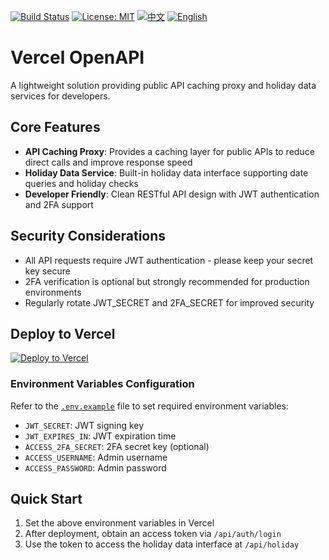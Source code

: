 [![Build Status](https://github.com/DavidKk/vercel-openapi/actions/workflows/coverage.workflow.yml/badge.svg)](https://github.com/DavidKk/vercel-openapi/actions/workflows/coverage.workflow.yml) [![License: MIT](https://img.shields.io/badge/License-MIT-yellow.svg)](https://opensource.org/licenses/MIT) [![中文](https://img.shields.io/badge/%E6%96%87%E6%A1%A3-%E4%B8%AD%E6%96%87-green?style=flat-square&logo=docs)](https://github.com/DavidKk/vercel-openapi/blob/main/README.zh-CN.md) [![English](https://img.shields.io/badge/docs-English-green?style=flat-square&logo=docs)](https://github.com/DavidKk/vercel-openapi/blob/main/README.md)

# Vercel OpenAPI

A lightweight solution providing public API caching proxy and holiday data services for developers.

## Core Features

- **API Caching Proxy**: Provides a caching layer for public APIs to reduce direct calls and improve response speed
- **Holiday Data Service**: Built-in holiday data interface supporting date queries and holiday checks
- **Developer Friendly**: Clean RESTful API design with JWT authentication and 2FA support

## Security Considerations

- All API requests require JWT authentication - please keep your secret key secure
- 2FA verification is optional but strongly recommended for production environments
- Regularly rotate JWT_SECRET and 2FA_SECRET for improved security

## Deploy to Vercel

[![Deploy to Vercel](https://vercel.com/button)](https://vercel.com/new/clone?repository-url=https%3A%2F%2Fgithub.com%2FDavidKk%2Fvercel-openapi)

### Environment Variables Configuration

Refer to the [`.env.example`](./.env.example) file to set required environment variables:

- `JWT_SECRET`: JWT signing key
- `JWT_EXPIRES_IN`: JWT expiration time
- `ACCESS_2FA_SECRET`: 2FA secret key (optional)
- `ACCESS_USERNAME`: Admin username
- `ACCESS_PASSWORD`: Admin password

## Quick Start

1. Set the above environment variables in Vercel
2. After deployment, obtain an access token via `/api/auth/login`
3. Use the token to access the holiday data interface at `/api/holiday`
